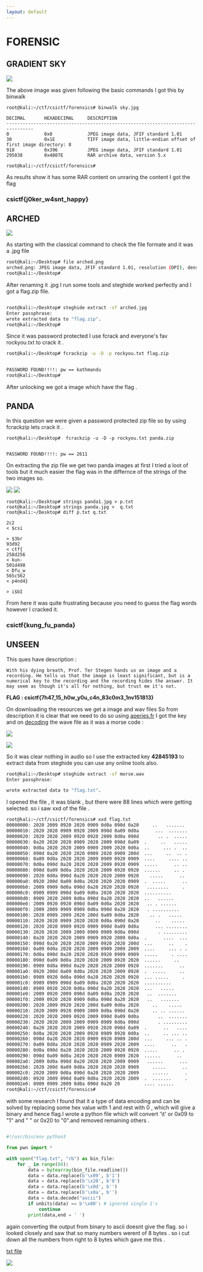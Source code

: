 ```yaml
---
layout: default
---
```

# FORENSIC

## GRADIENT SKY 

![](img/sky.jpg)

The above image was given following the basic commands I got this by binwalk 

```
root@kali:~/ctf/csictf/forensics# binwalk sky.jpg 

DECIMAL       HEXADECIMAL     DESCRIPTION
--------------------------------------------------------------------------------
0             0x0             JPEG image data, JFIF standard 1.01
30            0x1E            TIFF image data, little-endian offset of first image directory: 8
918           0x396           JPEG image data, JFIF standard 1.01
295038        0x4807E         RAR archive data, version 5.x

root@kali:~/ctf/csictf/forensics#
```
As results show it has some RAR content on unraring the content I got the flag

### csictf{j0ker_w4snt_happy}


## ARCHED

![](img/arched.png)

As starting with the classical command to check the file formate and it was a .jpg file

```bash
root@kali:~/Desktop# file arched.png
arched.png: JPEG image data, JFIF standard 1.01, resolution (DPI), density 300x300, segment length 16, baseline, precision 8, 1920x1080, components 3
root@kali:~/Desktop#
```
After renaming it .jpg I run some tools and steghide worked perfectly and I got a flag.zip file.

```bash

root@kali:~/Desktop# steghide extract -sf arched.jpg
Enter passphrase:
wrote extracted data to "flag.zip".
root@kali:~/Desktop#

```
Since it was password protected I use fcrack and everyone's fav rockyou.txt to crack it .

```bash
root@kali:~/Desktop# fcrackzip -u -D -p rockyou.txt flag.zip


PASSWORD FOUND!!!!: pw == kathmandu
root@kali:~/Desktop#
```
After unlocking we got a image which have the flag .

## PANDA
In this question we were given a password protected zip file so by using fcrackzip lets crack it . 
```
root@kali:~/Desktop#  fcrackzip -u -D -p rockyou.txt panda.zip


PASSWORD FOUND!!!!: pw == 2611
```

On extracting the zip file we get two panda images at first I tried a loot of tools but it much easier the flag was in the differnce of the strings of the two images so.

![](img/panda1.jpg)
![](img/panda.jpg)

```
root@kali:~/Desktop# strings panda1.jpg > p.txt
root@kali:~/Desktop# strings panda.jpg >  q.txt
root@kali:~/Desktop# diff p.txt q.txt

2c2
< $csi

> $3br
93d92
< ctf{
258d256
< kun-
501d498
< Dfu_w
565c562
< p4nd4}

> i$bI

```

From here it was quite frustrating because you need to guess the flag words however I cracked it.

### csictf{kung_fu_panda}


## UNSEEN

This ques have description :

```
With his dying breath, Prof. Ter Stegen hands us an image and a recording. He tells us that the image is least significant, but is a numerical key to the recording and the recording hides the answer. It may seem as though it's all for nothing, but trust me it's not.

```

**FLAG : csictf{7h47_15_h0w_y0u_c4n_83c0m3_1nv151813}**

On downloading the resources we get a image and wav files So from description it is clear that we need to do so using [aperies.fr](https://aperisolve.fr/)  I got the key and on [decoding](https://morsecode.world/international/decoder/audio-decoder-adaptive.html) the wave file as it was a morse code :

![](img/a1.png)

![](img/w1.png)

So it was clear nothing in audio so I use the extracted key **42845193** to extract data from steghide you can use any online tools also.

```bash
root@kali:~/Desktop# steghide extract -sf morse.wav
Enter passphrase:

wrote extracted data to "flag.txt".

```
I opened the file , it was blank , but there were 88 lines which
were getting selected.
so i saw xxd of the file .
```bash
root@kali:~/ctf/csictf/forensics# xxd flag.txt
00000000: 2020 2009 0920 2020 0909 0d0a 090d 0a20     ..   .......
00000010: 2020 2020 0909 0920 2009 090d 0a09 0d0a      ...  .......
00000020: 2020 2020 2009 0920 0920 2009 0d0a 090d       .. .  .....
00000030: 0a20 2020 2020 0909 2020 2009 090d 0a09  .     ..   .....
00000040: 0d0a 2020 2020 2009 0909 2009 2020 0d0a  ..     ... .  ..
00000050: 090d 0a20 2020 2020 0909 2020 0909 200d  ...     ..  .. .
00000060: 0a09 0d0a 2020 2020 2009 0909 0920 0909  ....     .... ..
00000070: 0d0a 090d 0a20 2020 2020 2009 0920 0909  .....      .. ..
00000080: 090d 0a09 0d0a 2020 2020 2009 0920 0920  ......     .. .
00000090: 2020 0d0a 090d 0a20 2020 2020 2009 0920    .....      ..
000000a0: 0920 200d 0a09 0d0a 2020 2020 2020 0909  .  .....      ..
000000b0: 2009 0909 0d0a 090d 0a20 2020 2020 0920   ........     .
000000c0: 0909 0909 090d 0a09 0d0a 2020 2020 2020  ..........      
000000d0: 0909 2020 2009 0d0a 090d 0a20 2020 2020  ..   ......     
000000e0: 2009 0920 0920 090d 0a09 0d0a 2020 2020   .. . ......    
000000f0: 2009 2009 0909 0909 0d0a 090d 0a20 2020   . ..........   
00000100: 2020 0909 2009 2020 200d 0a09 0d0a 2020    .. .   .....  
00000110: 2020 2020 0909 2020 2020 0d0a 090d 0a20      ..    .....
00000120: 2020 2020 0909 0920 0909 090d 0a09 0d0a      ... ........
00000130: 2020 2020 2009 2009 0909 0909 0d0a 090d       . .........
00000140: 0a20 2020 2020 2009 0909 0920 2009 0d0a  .      ....  ...
00000150: 090d 0a20 2020 2020 2009 0920 2020 200d  ...      ..    .
00000160: 0a09 0d0a 2020 2020 2009 0909 2009 2009  ....     ... . .
00000170: 0d0a 090d 0a20 2020 2020 0920 0909 0909  .....     . ....
00000180: 090d 0a09 0d0a 2020 2020 2009 0920 2020  ......     ..   
00000190: 0909 0d0a 090d 0a20 2020 2020 2009 0920  .......      ..
000001a0: 0920 200d 0a09 0d0a 2020 2020 2009 0920  .  .....     ..
000001b0: 0909 0920 0d0a 090d 0a20 2020 2020 0920  ... .....     .
000001c0: 0909 0909 090d 0a09 0d0a 2020 2020 2020  ..........      
000001d0: 0909 0920 2020 0d0a 090d 0a20 2020 2020  ...   .....     
000001e0: 2009 0920 2009 090d 0a09 0d0a 2020 2020   ..  .......    
000001f0: 2009 0920 2020 0909 0d0a 090d 0a20 2020   ..   .......   
00000200: 2020 2009 0920 2020 200d 0a09 0d0a 2020     ..    .....  
00000210: 2020 2009 0920 0909 2009 0d0a 090d 0a20     .. .. ......
00000220: 2020 2020 2009 0920 2009 090d 0a09 0d0a       ..  .......
00000230: 2020 2020 2009 2009 0909 0909 0d0a 090d       . .........
00000240: 0a20 2020 2020 2009 0920 2020 090d 0a09  .      ..   ....
00000250: 0d0a 2020 2020 2009 0920 0909 0920 0d0a  ..     .. ... ..
00000260: 090d 0a20 2020 2020 0909 0920 0909 200d  ...     ... .. .
00000270: 0a09 0d0a 2020 2020 2020 0909 2020 2009  ....      ..   .
00000280: 0d0a 090d 0a20 2020 2020 2009 0920 0920  .....      .. .
00000290: 090d 0a09 0d0a 2020 2020 2020 0909 2020  ......      ..  
000002a0: 2009 0d0a 090d 0a20 2020 2020 2009 0909   ......      ...
000002b0: 2020 200d 0a09 0d0a 2020 2020 2020 0909     .....      ..
000002c0: 2020 2009 0d0a 090d 0a20 2020 2020 2009     ......      .
000002d0: 0920 2009 090d 0a09 0d0a 2020 2020 2009  .  .......     .
000002e0: 0909 0909 2009 0d0a 090d 0a20 20         .... ......  
root@kali:~/ctf/csictf/forensics#
```
with some research I found that it a type of data encoding and can be solved by replacing some hex value  with 1
and rest with 0 , which will give a binary and hence flag.I wrote a python file which will convert '\t' or 0x09 to "1"
and " " or 0x20 to "0".and removed remaining others .

```py

#!/usr/bin/env python3

from pwn import *

with open("flag.txt", "rb") as bin_file:
    for _ in range(88):
        data = bytearray(bin_file.readline())
        data = data.replace(b'\x09', b'1')
        data = data.replace(b'\x20', b'0')
        data = data.replace(b'\x0d', b'')
        data = data.replace(b'\x0a', b'')
        data = data.decode("ascii")
        if unbits(data) == b'\x80': # ignored single 1's
            continue
        print(data,end = ' ')
```
again converting the output from binary to ascii doesnt give the flag.
so i looked closely and saw that so many numbers werent of 8 bytes .
so i cut down all the numbers from right to 8 bytes
which gave me this .

[txt file](https://github.com/noob-atbash/CTF-writeups/blob/master/csictf-20/forensics/resources%20/unseen.txt)

![](img/f.png)



